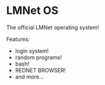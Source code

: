 LMNet OS
========

The official LMNet operating system!

Features:

- login system!
- random programs!
- bash!
- REDNET BROWSER!
- and more...